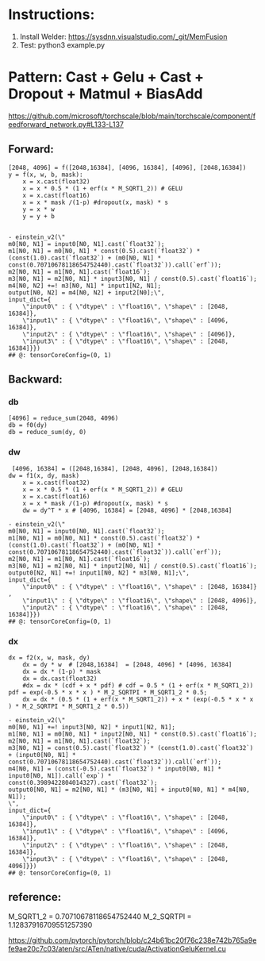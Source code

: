 # Instructions:
1. Install Welder: https://sysdnn.visualstudio.com/_git/MemFusion
2. Test: python3 example.py



# Pattern: Cast + Gelu + Cast + Dropout + Matmul + BiasAdd

https://github.com/microsoft/torchscale/blob/main/torchscale/component/feedforward_network.py#L133-L137

## Forward:

```
[2048, 4096] = f([2048,16384], [4096, 16384], [4096], [2048,16384])
y = f(x, w, b, mask):
    x = x.cast(float32)
    x = x * 0.5 * (1 + erf(x * M_SQRT1_2)) # GELU
    x = x.cast(float16)
    x = x * mask /(1-p) #dropout(x, mask) * s
    y = x * w
    y = y + b
 
```

```
- einstein_v2(\"
m0[N0, N1] = input0[N0, N1].cast(`float32`); 
m1[N0, N1] = m0[N0, N1] * const(0.5).cast(`float32`) * (const(1.0).cast(`float32`) + (m0[N0, N1] * const(0.70710678118654752440).cast(`float32`)).call(`erf`)); 
m2[N0, N1] = m1[N0, N1].cast(`float16`); 
m3[N0, N1] = m2[N0, N1] * input3[N0, N1] / const(0.5).cast(`float16`); 
m4[N0, N2] +=! m3[N0, N1] * input1[N2, N1];
output[N0, N2] = m4[N0, N2] + input2[N0];\", 
input_dict={ 
    \"input0\" : { \"dtype\" : \"float16\", \"shape\" : [2048, 16384]},  
    \"input1\" : { \"dtype\" : \"float16\", \"shape\" : [4096, 16384]},  
    \"input2\" : { \"dtype\" : \"float16\", \"shape\" : [4096]},  
    \"input3\" : { \"dtype\" : \"float16\", \"shape\" : [2048, 16384]}})
## @: tensorCoreConfig=(0, 1)
```


## Backward:

### db

```
[4096] = reduce_sum(2048, 4096)
db = f0(dy)
db = reduce_sum(dy, 0)
```

### dw

```
 [4096, 16384] = ([2048,16384], [2048, 4096], [2048,16384])
dw = f1(x, dy, mask)
    x = x.cast(float32)
    x = x * 0.5 * (1 + erf(x * M_SQRT1_2)) # GELU
    x = x.cast(float16)
    x = x * mask /(1-p) #dropout(x, mask) * s
    dw = dy^T * x # [4096, 16384] = [2048, 4096] * [2048,16384]
```

```
- einstein_v2(\"
m0[N0, N1] = input0[N0, N1].cast(`float32`); 
m1[N0, N1] = m0[N0, N1] * const(0.5).cast(`float32`) * (const(1.0).cast(`float32`) + (m0[N0, N1] * const(0.70710678118654752440).cast(`float32`)).call(`erf`)); 
m2[N0, N1] = m1[N0, N1].cast(`float16`); 
m3[N0, N1] = m2[N0, N1] * input2[N0, N1] / const(0.5).cast(`float16`); 
output0[N2, N1] +=! input1[N0, N2] * m3[N0, N1];\", 
input_dict={ 
    \"input0\" : { \"dtype\" : \"float16\", \"shape\" : [2048, 16384]} ,  
    \"input1\" : { \"dtype\" : \"float16\", \"shape\" : [2048, 4096]},  
    \"input2\" : { \"dtype\" : \"float16\", \"shape\" : [2048, 16384]}})
## @: tensorCoreConfig=(0, 1)
```

### dx
```
dx = f2(x, w, mask, dy)
    dx = dy * w  # [2048,16384]  = [2048, 4096] * [4096, 16384]
    dx = dx * (1-p) * mask
    dx = dx.cast(float32)
    #dx = dx * (cdf + x * pdf) # cdf = 0.5 * (1 + erf(x * M_SQRT1_2))  pdf = exp(-0.5 * x * x ) * M_2_SQRTPI * M_SQRT1_2 * 0.5;
    dx = dx * (0.5 * (1 + erf(x * M_SQRT1_2)) + x * (exp(-0.5 * x * x ) * M_2_SQRTPI * M_SQRT1_2 * 0.5))
```

```
- einstein_v2(\"
m0[N0, N1] +=! input3[N0, N2] * input1[N2, N1];
m1[N0, N1] = m0[N0, N1] * input2[N0, N1] * const(0.5).cast(`float16`);
m2[N0, N1] = m1[N0, N1].cast(`float32`); 
m3[N0, N1] = const(0.5).cast(`float32`) * (const(1.0).cast(`float32`) + (input0[N0, N1] * const(0.70710678118654752440).cast(`float32`)).call(`erf`));
m4[N0, N1] = (const(-0.5).cast(`float32`) * input0[N0, N1] * input0[N0, N1]).call(`exp`) * const(0.3989422804014327).cast(`float32`);
output0[N0, N1] = m2[N0, N1] * (m3[N0, N1] + input0[N0, N1] * m4[N0, N1]);
\", 
input_dict={
    \"input0\" : { \"dtype\" : \"float16\", \"shape\" : [2048, 16384]},  
    \"input1\" : { \"dtype\" : \"float16\", \"shape\" : [4096, 16384]},  
    \"input2\" : { \"dtype\" : \"float16\", \"shape\" : [2048, 16384]},
    \"input3\" : { \"dtype\" : \"float16\", \"shape\" : [2048, 4096]}})
## @: tensorCoreConfig=(0, 1)
```



## reference:

M_SQRT1_2 = 0.70710678118654752440
M_2_SQRTPI = 1.12837916709551257390

https://github.com/pytorch/pytorch/blob/c24b61bc20f76c238e742b765a9efe9ae20c7c03/aten/src/ATen/native/cuda/ActivationGeluKernel.cu